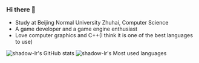 ### Hi there 👋

- Study at Beijing Normal University Zhuhai, Computer Science
- A game developer and a game engine enthusiast
- Love computer graphics and C++(I think it is one of the best languages to use) 

![shadow-lr's GitHub stats](https://github-readme-stats.vercel.app/api?username=shadow-lr&theme=ayu-mirage&show_icons=true)
![shadow-lr's Most used languages](https://github-readme-stats.vercel.app/api/top-langs/?username=shadow-lr&layout=compact&hide_border=true&langs_count=10)
 <!-- waka-box 开始--> 
 <!-- waka-box 结束-->
